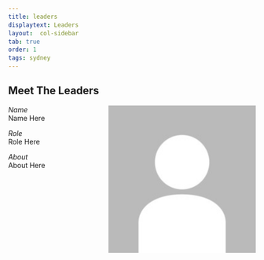 ```yaml
---
title: leaders
displaytext: Leaders
layout:  col-sidebar
tab: true
order: 1
tags: sydney
---
```


## Meet The Leaders

<img style="float:right" src="assets/images/default-profile.jpg" width="300" />

*Name* <br/>
Name Here

*Role* <br/>
Role Here

*About* <br/>
About Here

